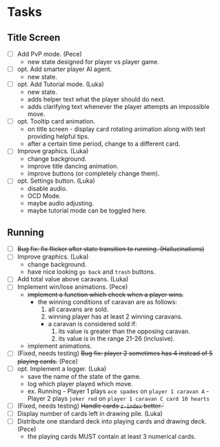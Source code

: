 # Tasks
## Title Screen
- [ ] Add PvP mode. (Pece)
  - new state designed for player vs player game.
- [ ] opt. Add smarter player AI agent.
  - new state.
- [ ] opt. Add Tutorial mode. (Luka)
  - new state.
  - adds helper text what the player should do next.
  - adds clarifying text whenever the player attempts an impossible move.
- [ ] opt. Tooltip card animation.
  - on title screen - display card rotating animation along with text providing helpful tips.
  - after a certain time period, change to a different card.
- [ ] Improve graphics. (Luka)
  - change background.
  - improve title dancing animation.
  - improve buttons (or completely change them).
- [ ] opt. Settings button. (Luka)
  - disable audio.
  - OCD Mode.
  - maybe audio adjusting.
  - maybe tutorial mode can be toggled here.
## Running
- [ ] ~~Bug fix: fix flicker after state transition to running. (Hallucinations)~~
- [ ] Improve graphics. (Luka)
  - change background.
  - have nice looking `go back` and `trash` buttons.
- [ ] Add total value above caravans. (Luka)
- [ ] Implement win/lose animations. (Pece)
  - ~~implement a function which check when a player wins.~~
    - the winning conditions of caravan are as follows:
      1) all caravans are sold.
      2) winning player has at least 2 winning caravans.
      - a caravan is considered sold if:
        1) its value is greater than the opposing caravan.
        2) its value is in the range 21-26 (inclusive).
  - implement animations.
- [ ] (Fixed, needs testing) ~~Bug fix: player 2 sometimes has 4 instead of 5 playing cards.~~ (Pece)
- [ ] opt. Implement a logger. (Luka)
  - save the name of the state of the game.
  - log which player played which move.
  - ex. Running - Player 1 plays `ace spades` on `player 1 caravan A` - Player 2 plays `joker red` on `player 1 caravan C card 10 hearts`
- [ ] (Fixed, needs testing) ~~Handle cards `z-index` better.`~~
- [ ] Display number of cards left in drawing pile. (Luka)
- [ ] Distribute one standard deck into playing cards and drawing deck. (Pece)
  - the playing cards MUST contain at least 3 numerical cards.